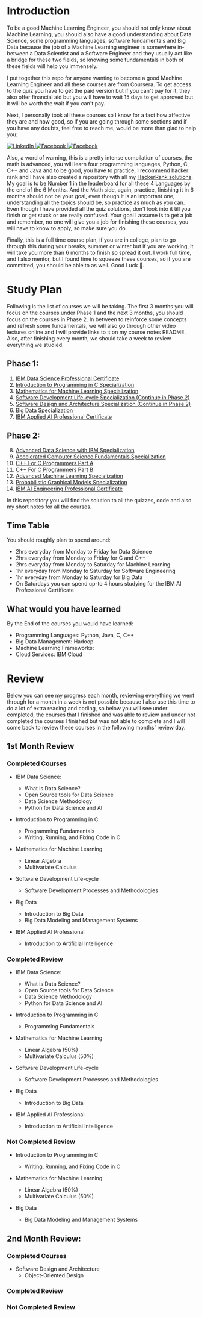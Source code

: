 <h1>Introduction</h1>



To be a good Machine Learning Engineer, you should not only know about Machine Learning, you should also have a good understanding about Data Science, some programming languages, software fundamentals and Big Data because the job of a Machine Learning engineer is somewhere in-between a Data Scientist and a Software Engineer and they usually act like a bridge for these two fields, so knowing some fundamentals in both of these fields will help you immensely.

I put together this repo for anyone wanting to become a good Machine Learning Engineer and all these courses are from Coursera. To get access to the quiz you have to get the paid version but if you can't pay for it, they also offer financial aid but you will have to wait 15 days to get approved but it will be worth the wait if you can't pay.

Next, I personally took all these courses so I know for a fact how affective they are and how good, so if you are going through some sections and if you have any doubts, feel free to reach me, would be more than glad to help you:

<a href="https://www.linkedin.com/in/mukesh-mithrakumar/">
    <img src="https://img.shields.io/badge/LinkedIn-blue.svg?" alt="LinkedIn">
</a>
<a href="https://www.facebook.com/adhiraiyan/">
    <img src="https://img.shields.io/badge/Facebook-brightgreen.svg?" alt="Facebook">
</a>
<a href="https://twitter.com/MMithrakumar">
    <img src="https://img.shields.io/badge/Twitter-purple.svg?" alt="Facebook">
</a>

Also, a word of warning, this is a pretty intense compilation of courses, the math is advanced, you will learn four programming languages, Python, C, C++ and Java and to be good, you have to practice, I recommend hacker rank and I have also created a repository with all my [HackerRank solutions](https://github.com/mukeshmithrakumar/HackerRankSolutions). My goal is to be Number 1 in the leaderboard for all these 4 Languages by the end of the 6 Months. And the Math side, again, practice, finishing it in 6 months should not be your goal, even though it is an important one, understanding all the topics should be, so practice as much as you can. Even though I have provided all the quiz solutions, don't look into it till you finish or get stuck or are really confused. Your goal I assume is to get a job and remember, no one will give you a job for finishing these courses, you will have to know to apply, so make sure you do.

Finally, this is a full time course plan, if you are in college, plan to go through this during your breaks, summer or winter but if you are working, it will take you more than 6 months to finish so spread it out. I work full time, and I also mentor, but I found time to squeeze these courses, so if you are committed, you should be able to as well. Good Luck 🙂.



<h1>Study Plan</h1>



Following is the list of courses we will be taking. The first 3 months you will focus on the courses under Phase 1 and the next 3 months, you should focus on the courses in Phase 2. In between to reinforce some concepts and refresh some fundamentals, we will also go through other video lectures online and I will provide links to it on my course notes README. Also, after finishing every month, we should take a week to review everything we studied.

<h2>Phase 1:</h2>

1. [IBM Data Science Professional Certificate](https://www.coursera.org/professional-certificates/ibm-data-science)
2. [Introduction to Programming in C Specialization](https://www.coursera.org/specializations/c-programming)
3. [Mathematics for Machine Learning Specialization](https://www.coursera.org/specializations/mathematics-machine-learning)
4. [Software Development Life-cycle Specialization (Continue in Phase 2)](https://www.coursera.org/specializations/software-development-lifecycle)
5. [Software Design and Architecture Specialization (Continue in Phase 2)](https://www.coursera.org/specializations/software-design-architecture)
6. [Big Data Specialization](https://www.coursera.org/specializations/big-data)
7. [IBM Applied AI Professional Certificate](https://www.coursera.org/professional-certificates/applied-artifical-intelligence-ibm-watson-ai)


<h2>Phase 2:</h2>

8. [Advanced Data Science with IBM Specialization](https://www.coursera.org/specializations/advanced-data-science-ibm)
9. [Accelerated Computer Science Fundamentals Specialization](https://www.coursera.org/specializations/cs-fundamentals)
10. [C++ For C Programmers Part A](https://www.coursera.org/learn/c-plus-plus-a)
11. [C++ For C Programmers Part B](https://www.coursera.org/learn/c-plus-plus-b)
12. [Advanced Machine Learning Specialization](https://www.coursera.org/specializations/aml)
13. [Probabilistic Graphical Models Specialization](https://www.coursera.org/specializations/probabilistic-graphical-models)
14. [IBM AI Engineering Professional Certificate](https://www.coursera.org/professional-certificates/ai-engineer?)


In this repository you will find the solution to all the quizzes, code and also my short notes for all the courses.

<h2>Time Table</h2>

You should roughly plan to spend around:
- 2hrs everyday from Monday to Friday for Data Science
- 2hrs everyday from Monday to Friday for C and C++
- 2hrs everyday from Monday to Saturday for Machine Learning
- 1hr everyday from Monday to Saturday for Software Engineering
- 1hr everyday from Monday to Saturday for Big Data
- On Saturdays you can spend up-to 4 hours studying for the IBM AI Professional Certificate


<h2>What would you have learned</h2>

By the End of the courses you would have learned:

- Programming Languages: Python, Java, C, C++
- Big Data Management: Hadoop
- Machine Learning Frameworks:
- Cloud Services: IBM Cloud



<h1>Review</h1>

Below you can see my progress each month, reviewing everything we went through for a month in a week is not possible because I also use this time to do a lot of extra reading and coding, so below you will see under completed, the courses that I finished and was able to review and under not completed the courses I finished but was not able to complete and I will come back to review these courses in the following months' review day.


<h2>1st Month Review</h2>


<h3>Completed Courses</h3>

- IBM Data Science:
    - What is Data Science?
    - Open Source tools for Data Science
    - Data Science Methodology
    - Python for Data Science and AI

- Introduction to Programming in C
    - Programming Fundamentals
    - Writing, Running, and Fixing Code in C

- Mathematics for Machine Learning
    - Linear Algebra
    - Multivariate Calculus

- Software Development Life-cycle
    - Software Development Processes and Methodologies

- Big Data
    - Introduction to Big Data
    - Big Data Modeling and Management Systems

- IBM Applied AI Professional
    - Introduction to Artificial Intelligence

<h3>Completed Review</h3>

- IBM Data Science:
    - What is Data Science?
    - Open Source tools for Data Science
    - Data Science Methodology
    - Python for Data Science and AI

- Introduction to Programming in C
    - Programming Fundamentals

- Mathematics for Machine Learning
    - Linear Algebra (50%)
    - Multivariate Calculus (50%)

- Software Development Life-cycle
    - Software Development Processes and Methodologies

- Big Data
    - Introduction to Big Data

- IBM Applied AI Professional
    - Introduction to Artificial Intelligence

<h3>Not Completed Review</h3>

- Introduction to Programming in C
    - Writing, Running, and Fixing Code in C

- Mathematics for Machine Learning
    - Linear Algebra (50%)
    - Multivariate Calculus (50%)

- Big Data
    - Big Data Modeling and Management Systems


<h2>2nd Month Review:</h2>


<h3>Completed Courses</h3>

- Software Design and Architecture
    - Object-Oriented Design


<h3>Completed Review</h3>



<h3>Not Completed Review</h3>
